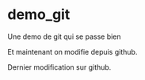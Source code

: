 # demo_git
Une demo de git qui se passe bien

Et maintenant on modifie depuis github.

Dernier modification sur github.
